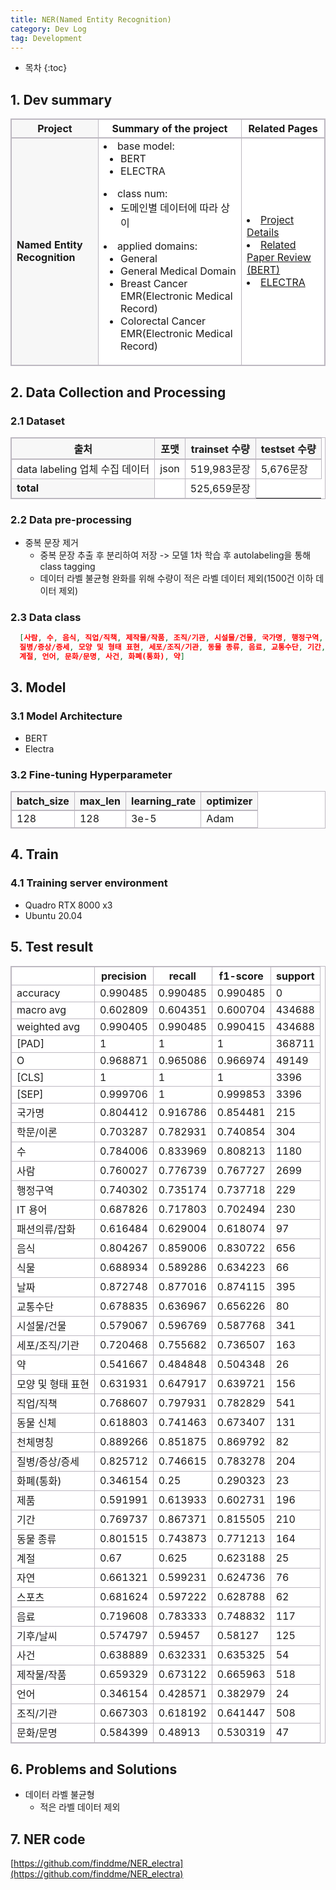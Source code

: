 ```yaml
---
title: NER(Named Entity Recognition)
category: Dev Log
tag: Development
---
```








* 목차
{:toc}







## 1\. Dev summary
<html>
  <head>
    <style type="text/css">
      .line{border-bottom: 1px solid #BDB8C1;}
      .line2{border-bottom: 2px solid #BDB8C1;}
      .line3{border-bottom: 1px solid #BDB8C1; background-color: #F7F7F7;}
      .line4{border-bottom: 2px solid #BDB8C1; background-color: #F7F7F7;}
      table, th, td {
         border:1px solid #BDB8C1;
         background-color: #FFFFFF;
       }
    </style>
   </head>
   <body>
     <table style="border-collapse:collapse">
       <tr>
         <th class="line4" bgcolor="#F8F7F9">Project</th>
         <th class="line2">Summary of the project</th><th class="line2">Related Pages</th>
       </tr>
       <tr>
         <td class="line3"><strong>Named Entity Recognition</strong></td>
         <td class="line">
           <li>base model: 
             <ul>
               <li>BERT</li>
               <li>ELECTRA</li>
             </ul>
           </li>
           <li>class num: 
             <ul>
               <li>도메인별 데이터에 따라 상이</li>
             </ul>
           </li>
           <li>applied domains:
             <ul>
               <li>General</li>
               <li>General Medical Domain</li>
               <li>Breast Cancer EMR(Electronic Medical Record)</li>
               <li>Colorectal Cancer EMR(Electronic Medical Record)</li>
             </ul>
           </li>
         </td>
         <td class="line">
           <li><a href="https://finddme.github.io/development/2022/09/24/NER/">Project Details</a></li>
<!--            <li><a href="https://github.com/finddme/NER_electra">NER Code</a></li> -->
           <li><a href="https://finddme.github.io/natural%20language%20processing/2019/11/22/Bert/">Related Paper Review (BERT)</a></li>
           <li><a href="https://finddme.github.io/natural%20language%20processing/2022/11/30/LMsummary/#electra--efficiently-learning-an-encoder-that-classifies-token-replacements-accurately">ELECTRA</a></li>
         </td>
       </tr>
   </table>
 </body>
</html>


## 2\. Data Collection and Processing

### 2.1 Dataset

<html>
  <head>
    <style type="text/css">
      .line{border-bottom: 1px solid #BDB8C1;}
      .line2{border-bottom: 2px solid #BDB8C1;}
      .line3{border-bottom: 1px solid #BDB8C1; background-color: #F7F7F7;}
      .line4{border-bottom: 2px solid #BDB8C1; background-color: #F7F7F7;}
      table, th, td {
         border:1px solid #BDB8C1;
         background-color: #FFFFFF;
       }
    </style>
   </head>
   <body>
     <table style="border-collapse:collapse">
       <tr><th class="line4" bgcolor="#F8F7F9">출처</th><th class="line4" bgcolor="#F8F7F9">포맷</th><th class="line4" bgcolor="#F8F7F9">trainset 수량</th><th class="line4" bgcolor="#F8F7F9">testset 수량</th></tr>
       <tr><td class="line">data labeling 업체 수집 데이터</td><td class="line">json</td><td class="line">519,983문장</td><td class="line">5,676문장</td></tr>
       <tr><td class="line3"><strong>total</strong></td><td class="line"> </td><td class="line">525,659문장</td></tr>
     </table>
 </body>
 </html>

### 2.2 Data pre-processing
  - 중복 문장 제거
    - 중복 문장 추출 후 분리하여 저장 -> 모델 1차 학습 후 autolabeling을 통해 class tagging
    - 데이터 라벨 불균형 완화를 위해 수량이 적은 라벨 데이터 제외(1500건 이하 데이터 제외)

### 2.3 Data class
```json
  [사람, 수, 음식, 직업/직책, 제작물/작품, 조직/기관, 시설물/건물, 국가명, 행정구역, 학문/이론, IT 용어, 제품, 동물 신체, 날짜, 
  질병/증상/증세, 모양 및 형태 표현, 세포/조직/기관, 동물 종류, 음료, 교통수단, 기간, 패션의류/잡화, 자연, 천체명칭, 기후/날씨, 식물, 스포츠, 
  계절, 언어, 문화/문명, 사건, 화폐(통화), 약]
```
## 3\. Model

### 3.1 Model Architecture
  - BERT
  - Electra

### 3.2 Fine-tuning Hyperparameter

<html>
  <head>
    <style type="text/css">
      .line{border-bottom: 1px solid #BDB8C1;}
      .line2{border-bottom: 2px solid #BDB8C1;}
      .line3{border-bottom: 1px solid #BDB8C1; background-color: #F7F7F7;}
      .line4{border-bottom: 2px solid #BDB8C1; background-color: #F7F7F7;}
      table, th, td {
         border:1px solid #BDB8C1;
         background-color: #FFFFFF;
       }
    </style>
   </head>
   <body>
     <table style="border-collapse:collapse">
       <tr><th class="line4" bgcolor="#F8F7F9">batch_size</th><th class="line4" bgcolor="#F8F7F9">max_len</th><th class="line4" bgcolor="#F8F7F9">learning_rate</th><th class="line4" bgcolor="#F8F7F9">optimizer</th></tr>
       <tr><td class="line">128</td><td class="line">128</td><td class="line">3e-5</td><td class="line">Adam</td></tr>
     </table>
 </body>
 </html>
 
## 4\. Train

### 4.1 Training server environment
  - Quadro RTX 8000 x3
  - Ubuntu 20.04

## 5\. Test result

|              | precision | recall   | f1-score | support |
| ------------ | --------- | -------- | -------- | ------- |
| accuracy     | 0.990485  | 0.990485 | 0.990485 | 0       |
| macro avg    | 0.602809  | 0.604351 | 0.600704 | 434688  |
| weighted avg | 0.990405  | 0.990485 | 0.990415 | 434688  |
| [PAD]        | 1         | 1        | 1        | 368711  |
| O            | 0.968871  | 0.965086 | 0.966974 | 49149   |
| [CLS]        | 1         | 1        | 1        | 3396    |
| [SEP]        | 0.999706  | 1        | 0.999853 | 3396    |
| 국가명          | 0.804412  | 0.916786 | 0.854481 | 215     |
| 학문/이론        | 0.703287  | 0.782931 | 0.740854 | 304     |
| 수            | 0.784006  | 0.833969 | 0.808213 | 1180    |
| 사람           | 0.760027  | 0.776739 | 0.767727 | 2699    |
| 행정구역         | 0.740302  | 0.735174 | 0.737718 | 229     |
| IT 용어        | 0.687826  | 0.717803 | 0.702494 | 230     |
| 패션의류/잡화      | 0.616484  | 0.629004 | 0.618074 | 97      |
| 음식           | 0.804267  | 0.859006 | 0.830722 | 656     |
| 식물           | 0.688934  | 0.589286 | 0.634223 | 66      |
| 날짜           | 0.872748  | 0.877016 | 0.874115 | 395     |
| 교통수단         | 0.678835  | 0.636967 | 0.656226 | 80      |
| 시설물/건물       | 0.579067  | 0.596769 | 0.587768 | 341     |
| 세포/조직/기관     | 0.720468  | 0.755682 | 0.736507 | 163     |
| 약            | 0.541667  | 0.484848 | 0.504348 | 26      |
| 모양 및 형태 표현   | 0.631931  | 0.647917 | 0.639721 | 156     |
| 직업/직책        | 0.768607  | 0.797931 | 0.782829 | 541     |
| 동물 신체        | 0.618803  | 0.741463 | 0.673407 | 131     |
| 천체명칭         | 0.889266  | 0.851875 | 0.869792 | 82      |
| 질병/증상/증세     | 0.825712  | 0.746615 | 0.783278 | 204     |
| 화폐(통화)       | 0.346154  | 0.25     | 0.290323 | 23      |
| 제품           | 0.591991  | 0.613933 | 0.602731 | 196     |
| 기간           | 0.769737  | 0.867371 | 0.815505 | 210     |
| 동물 종류        | 0.801515  | 0.743873 | 0.771213 | 164     |
| 계절           | 0.67      | 0.625    | 0.623188 | 25      |
| 자연           | 0.661321  | 0.599231 | 0.624736 | 76      |
| 스포츠          | 0.681624  | 0.597222 | 0.628788 | 62      |
| 음료           | 0.719608  | 0.783333 | 0.748832 | 117     |
| 기후/날씨        | 0.574797  | 0.59457  | 0.58127  | 125     |
| 사건           | 0.638889  | 0.632331 | 0.635325 | 54      |
| 제작물/작품       | 0.659329  | 0.673122 | 0.665963 | 518     |
| 언어           | 0.346154  | 0.428571 | 0.382979 | 24      |
| 조직/기관        | 0.667303  | 0.618192 | 0.641447 | 508     |
| 문화/문명        | 0.584399  | 0.48913  | 0.530319 | 47      |


## 6\. Problems and Solutions
  - 데이터 라벨 불균형
    - 적은 라벨 데이터 제외


## 7\. NER code

[https://github.com/finddme/NER_electra](https://github.com/finddme/NER_electra)

